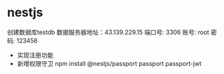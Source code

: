 # nestjs

创建数据库testdb
数据服务器地址：43.139.229.15
端口号: 3306
账号: root
密码: 123456

- 实现注册功能
- 新增权限守卫
  npm install @nestjs/passport passport passport-jwt